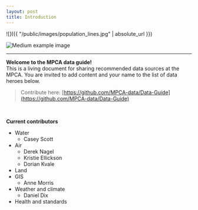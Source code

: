 ```yaml
---
layout: post
title: Introduction
---
```


<span style = "max-width: 78%">

![]({{ "/public/images/population_lines.jpg"  | absolute_url }})

![](http://placehold.it/400x200 "Medium example image")

</span>



---

__Welcome to the MPCA data guide!__   
This is a living document for sharing recommended data sources at the MPCA. You are invited to add content and your name to the list of data heroes below.


> Contribute here: [https://github.com/MPCA-data/Data-Guide](https://github.com/MPCA-data/Data-Guide)

<br>

__Current contributors__

- Water 
	- Casey Scott
- Air
    - Derek Nagel
    - Kristie Ellickson
    - Dorian Kvale
- Land
- GIS
    - Anne Morris
- Weather and climate
    - Daniel Dix
- Health and standards
